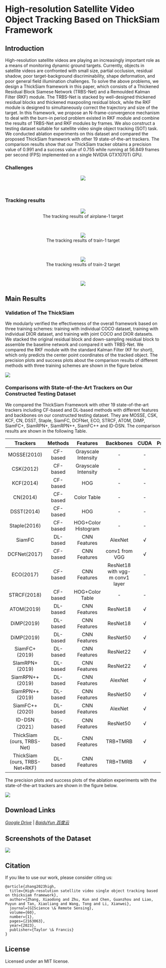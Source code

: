 # High-resolution Satellite Video Object Tracking Based on ThickSiam Framework

## Introduction

High-resolution satellite videos are playing an increasingly important role as a means of monitoring dynamic ground targets. Currently, objects in satellite videos are confronted with small size, partial occlusion, residual shadow, poor target-background discriminability, shape deformation, and poor general field illumination challenges. To solve the above problems, we design a ThickSiam framework in this paper, which consists of a Thickened Residual Block Siamese Network (TRBS-Net) and a Remoulded Kalman Filter (RKF) module. The TRBS-Net is stacked by well-designed thickened residual blocks and thickened maxpooling residual block, while the RKF module is designed to simultaneously correct the trajectory and size of the target. In this framework, we propose an N-frame-convergence mechanism to deal with the burn-in period problem existed in RKF module and combine the results of TRBS-Net and RKF modules by frames. We also construct a testing dataset suitable for satellite video single object tracking (SOT) task. We conducted ablation experiments on this dataset and compared the proposed ThickSiam framework with other 19 state-of-the-art trackers. The comparison results show that our ThickSiam tracker obtains a precision value of 0.991 and a success value of 0.755 while running at 56.849 frames per second (FPS) implemented on a single NVIDIA GTX1070Ti GPU.

### Challenges

<div align=center>
<img src = "demo/issue-h.png" />
</div>

&nbsp;

### Tracking results

<div align=center>
<img src = "demo/airplane-1.gif" />
</div>

<div align=center>
The tracking results of airplane-1 target
</div>

&nbsp;

<div align=center>
<img src = "demo/train-1.gif" />
</div>

<div align=center>
The tracking results of train-1 target
</div>

&nbsp;

<div align=center>
<img src = "demo/train-2.gif" />
</div>

<div align=center>
The tracking results of train-2 target
</div>

&nbsp;

<div align=center>
<img src = "demo/legend.png" />
</div>

## Main Results

### Validation of The ThickSiam

We modularly verified the effectiveness of the overall framework based on three training schemes: training with individual COCO dataset, training with individual DIOR dataset, and training with joint COCO and DIOR datasets. We stacked the original residual block and down-sampling residual block to assemble the baseline network and compared it with TRBS-Net. We compared the RKF module with the standard Kalman Filter (KF for short), which only predicts the center point coordinates of the tracked object. The precision plots and success plots about the comparison results of different methods with three training schemes are shown in the figure below.

<img src="demo/plot-E1.png" />

### Comparisons with State-of-the-Art Trackers on Our Constructed Testing Dataset

We compared the ThickSiam Framework with other 19 state-of-the-art trackers including CF-based and DL-based methods with different features and backbones on our constructed testing dataset. They are MOSSE, CSK, KCF, CN, DSST, Staple, SiamFC, DCFNet, ECO, STRCF, ATOM, DiMP, SiamFC+, SiamRPN+, SiamRPN++, SiamFC++ and ID-DSN. The comparison results are shown in the following Table.

|             Trackers           |  Methods |       Features       |            Backbones            | CUDA | Precision | Success |   FPS   |
|:------------------------------:|:--------:|:--------------------:|:-------------------------------:|:----:|:---------:|:-------:|:-------:|
| MOSSE(2010)                    | CF-based |  Grayscale Intensity | -                               | - | 0.745     | 0.48    | 4.964   |
| CSK(2012)                      | CF-based |  Grayscale Intensity | -                               | - | 0.755     | 0.512   | 5.478   |
| KCF(2014)                      | CF-based | HOG                  | -                               | - | 0.851     | 0.634   | 18.21   |
| CN(2014)                       | CF-based | Color Table          | -                               | - | 0.859     | 0.609   | 8.763   |
| DSST(2014)                     | CF-based | HOG                  | -                               | - | 0.782     | 0.596   | 9.72    |
| Staple(2016)                   | CF-based | HOG+Color Histogram  | -                               | - | 0.776     | 0.58    | 10.887  |
| SiamFC                         | DL-based | CNN Features         | AlexNet                         | √ | 0.902     | 0.663   | 127.174 |
| DCFNet(2017)                   | CF-based | CNN Features         | conv1 from VGG                  | √ | 0.833     | 0.644   | 12.4    |
| ECO(2017)                      | CF-based | CNN Features         | ResNet18 with vgg-m conv1 layer | - | 0.856     | 0.645   | 3.998   |
| STRCF(2018)                    | CF-based | HOG+Color Table      | -                               | - | 0.795     | 0.557   | 7.498   |
| ATOM(2019)                     | DL-based | CNN Features         | ResNet18                        | √ | 0.852     | 0.622   | 10.771  |
| DiMP(2019)                     | DL-based | CNN Features         | ResNet18                        | √ | 0.717     | 0.545   | 12.697  |
| DiMP(2019)                     | DL-based | CNN Features         | ResNet50                        | √ | 0.747     | 0.597   | 11.239  |
| SiamFC+(2019)                  | DL-based | CNN Features         | ResNet22                        | √ | 0.839     | 0.652   | 59.333  |
| SIamRPN+(2019)                 | DL-based | CNN Features         | ResNet22                        | √ | 0.878     | 0.618   | 114.867 |
| SiamRPN++(2019)                | DL-based | CNN Features         | AlexNet                         | √ | 0.883     | 0.656   | **144.783** |
| SiamRPN++(2019)                | DL-based | CNN Features         | ResNet50                        | √ | 0.828     | 0.655   | 31.617  |
| SiamFC++(2020)                 | DL-based | CNN Features         | AlexNet                         | √ | 0.925 | 0.699   | 139.828 |
| ID-DSN（2021）                  | DL-based | CNN Features         | ResNet50                        | √ | 0.933 | 0.718   | 31.167  |
| ThickSiam (ours, TRBS-Net)     | DL-based | CNN Features         | TRB+TMRB                        | √ | 0.959 | 0.721   | 57.315  |
| ThickSiam (ours, TRBS-Net+RKF) | DL-based | CNN Features         | TRB+TMRB                        | √ | **0.991**  | **0.755**    | 56.849  |

The precision plots and success plots of the ablation experiments with the state-of-the-art trackers are shown in the figure below.

<img src="demo/plot-E3.png" />

## Download Links

[*Google Drive*](https://drive.google.com/file/d/17s0Pc5jGJfVUd-_sP9xyXm9nIFRpRJdf/view?usp=sharing) | [*BaiduYun 百度云*](https://pan.baidu.com/share/init?surl=7B8QPrtnYUbD-DXcBK8bXQ&pwd=285e)

## Screenshots of the Dataset 
<img src="dataset/dataset.png" />

## Citation
If you like to use our work, please consider citing us:
```
@article{zhang2023high,
  title={High-resolution satellite video single object tracking based on thicksiam framework},
  author={Zhang, Xiaodong and Zhu, Kun and Chen, Guanzhou and Liao, Puyun and Tan, Xiaoliang and Wang, Tong and Li, Xianwei},
  journal={GIScience \& Remote Sensing},
  volume={60},
  number={1},
  pages={2163063},
  year={2023},
  publisher={Taylor \& Francis}
}
```

## License
Licensed under an MIT license.
